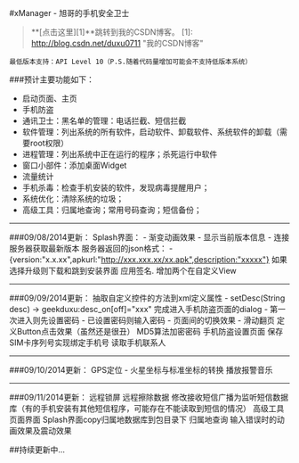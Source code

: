 #xManager - 旭哥的手机安全卫士

> **[点击这里][1]**跳转到我的CSDN博客。
[1]: http://blog.csdn.net/duxu0711        "我的CSDN博客" 

    最低版本支持：API Level 10（P.S.随着代码量增加可能会不支持低版本系统）

###预计主要功能如下：
- 启动页面、主页
- 手机防盗
- 通讯卫士：黑名单的管理：电话拦截、短信拦截
- 软件管理：列出系统的所有软件，启动软件、卸载软件、系统软件的卸载（需要root权限）
- 进程管理：列出系统中正在运行的程序；杀死运行中软件
- 窗口小部件：添加桌面Widget
- 流量统计
- 手机杀毒：检查手机安装的软件，发现病毒提醒用户；
- 系统优化：清除系统的垃圾；
- 高级工具：归属地查询；常用号码查询；短信备份；

---

###09/08/2014更新：
    Splash界面：
        - 渐变动画效果
        - 显示当前版本信息
        - 连接服务器获取最新版本
    服务器返回的json格式：
        - {version:"x.x.xx",apkurl:"http://xxx.xxx.xx/xx.apk",description:"xxxxx"}
    如果选择升级则下载和跳到安装界面
    应用签名.
    增加两个在自定义View

---
###09/09/2014更新：
    抽取自定义控件的方法到xml定义属性
        - setDesc(String desc) -> geekduxu:desc_on[off]="xxx"
    完成进入手机防盗页面的dialog
        - 第一次进入则先设置密码
        - 已设置密码则输入密码
        - 页面间的切换效果
        - 滑动翻页
    定义Button点击效果（虽然还是很丑）
    MD5算法加密密码
    手机防盗设置页面
    保存SIM卡序列号实现绑定手机号
    读取手机联系人

---
###09/10/2014更新：
    GPS定位 
        - 火星坐标与标准坐标的转换
    播放报警音乐

---
###09/11/2014更新：
    远程锁屏
    远程擦除数据
    修改接收短信广播为监听短信数据库（有的手机安装有其他短信程序，可能存在不能读取到短信的情况）
    高级工具页面界面
    Splash界面copy归属地数据库到包目录下
    归属地查询
    输入错误时的动画效果及震动效果
    
    



##持续更新中...